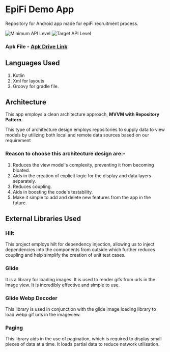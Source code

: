 # EpiFi Demo App

Repository for Android app made for epiFi recruitment process.

![Minimum API Level](https://img.shields.io/badge/Min%20API%20Level-24-green)
![Target API Level](https://img.shields.io/badge/Max%20API%20Level-31-orange)

### Apk File - [Apk Drive Link](https://drive.google.com/file/d/1Z-N5wTzdi6SRmNnxW0XNH0Dje4FNFr4a/view?usp=sharing)

## Languages Used

1. Kotlin
2. Xml for layouts
3. Groovy for gradle file.


## Architecture

This app employs a clean architecture approach, <strong>MVVM with Repository Pattern.</strong>

This type of architecture design employs repositories to supply data to view models by utilizing both local and remote data sources
based on our requirement

### Reason to choose this architecture design are:-
1. Reduces the view model's complexity, preventing it from becoming bloated.
2. Aids in the creation of explicit logic for the display and data layers separately.
3. Reduces coupling.
4. Aids in boosting the code's testability.
5. Make it simple to add and delete new features from the app in the future.


## External Libraries Used

### Hilt
This project employs hilt for dependency injection, allowing us to inject dependencies into the components from outside which further reduces coupling
and help simplify the creation of unit test cases.

### Glide
It is a library for loading images. It is used to render gifs from urls in the image view. It is incredibly effective and simple to use.

### Glide Webp Decoder
This library is used in conjunction with the glide image loading library to load webp gif urls in the imageview.

### Paging
This library aids in the use of pagination, which is required to display small pieces of data at a time. It loads partial data to reduce network utilisation.


